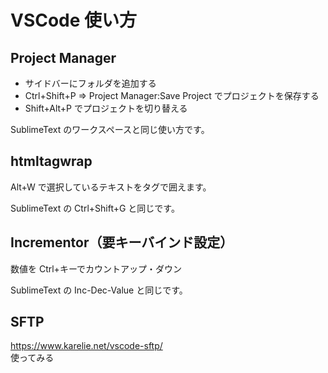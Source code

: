 # VSCode 使い方

## Project Manager

- サイドバーにフォルダを追加する
- Ctrl+Shift+P ⇒ Project Manager:Save Project でプロジェクトを保存する
- Shift+Alt+P でプロジェクトを切り替える

SublimeText のワークスペースと同じ使い方です。

## htmltagwrap

Alt+W で選択しているテキストをタグで囲えます。

SublimeText の Ctrl+Shift+G と同じです。

## Incrementor（要キーバインド設定）

数値を Ctrl+キーでカウントアップ・ダウン

SublimeText の Inc-Dec-Value と同じです。

## SFTP

https://www.karelie.net/vscode-sftp/  
使ってみる
